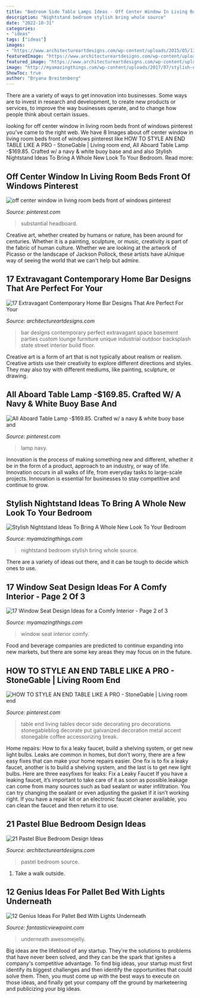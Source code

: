 ```yaml
---
title: "Bedroom Side Table Lamps Ideas - Off Center Window In Living Room Beds Front Of Windows Pinterest"
description: "Nightstand bedroom stylish bring whole source"
date: "2022-10-31"
categories:
- "ideas"
tags: ["ideas"]
images:
- "https://www.architectureartdesigns.com/wp-content/uploads/2015/05/1322.jpg"
featuredImage: "https://www.architectureartdesigns.com/wp-content/uploads/2015/05/1322.jpg"
featured_image: "https://www.architectureartdesigns.com/wp-content/uploads/2016/04/17-Extravagant-Contemporary-Home-Bar-Designs-That-Are-Perfect-For-Your-Parties-6.jpg"
image: "http://myamazingthings.com/wp-content/uploads/2017/07/stylish-nightstand-9.jpg"
ShowToc: true
author: "Bryana Breitenberg"
---
```



There are a variety of ways to get innovation into businesses. Some ways are to invest in research and development, to create new products or services, to improve the way businesses operate, and to change how people think about certain issues. 

	

		
looking for off center window in living room beds front of windows pinterest you've came to the right web. We have 8 Images about off center window in living room beds front of windows pinterest like HOW TO STYLE AN END TABLE LIKE A PRO - StoneGable | Living room end, All Aboard Table Lamp -$169.85. Crafted w/ a navy &amp; white buoy base and and also Stylish Nightstand Ideas To Bring A Whole New Look To Your Bedroom. Read more:
		
    
## Off Center Window In Living Room Beds Front Of Windows Pinterest

<img loading=lazy src="https://i.pinimg.com/736x/58/2a/b3/582ab3a25b3e58ec04cfba18b8c36b22.jpg" onerror="this.onerror=null;this.src='https://tse4.mm.bing.net/th?id=OIP.oSSWE_EYbzMmsIWakHVXhQHaFj&amp;pid=15.1';" alt="off center window in living room beds front of windows pinterest">

_Source: pinterest.com_

>substantial headboard. 

	

Creative art, whether created by humans or nature, has been around for centuries. Whether it is a painting, sculpture, or music, creativity is part of the fabric of human culture. Whether we are looking at the artwork of Picasso or the landscape of Jackson Pollock, these artists have aUnique way of seeing the world that we can't help but admire.

    
## 17 Extravagant Contemporary Home Bar Designs That Are Perfect For Your

<img loading=lazy src="https://www.architectureartdesigns.com/wp-content/uploads/2016/04/17-Extravagant-Contemporary-Home-Bar-Designs-That-Are-Perfect-For-Your-Parties-6.jpg" onerror="this.onerror=null;this.src='https://tse4.mm.bing.net/th?id=OIP.7LfXAQiHLWGBhOgNqLQyjAHaFN&amp;pid=15.1';" alt="17 Extravagant Contemporary Home Bar Designs That Are Perfect For Your">

_Source: architectureartdesigns.com_

>bar designs contemporary perfect extravagant space basement parties custom lounge furniture unique industrial outdoor backsplash state street interior build floor. 

	

Creative art is a form of art that is not typically about realism or realism. Creative artists use their creativity to explore different directions and styles. They may also toy with different mediums, like painting, sculpture, or drawing.

    
## All Aboard Table Lamp -$169.85. Crafted W/ A Navy &amp; White Buoy Base And

<img loading=lazy src="https://i.pinimg.com/736x/81/98/87/819887d623f42aa641f123e6b754a515.jpg" onerror="this.onerror=null;this.src='https://tse4.mm.bing.net/th?id=OIP.Zq7ff6peM3kWqk6h5p3C8QDNEw&amp;pid=15.1';" alt="All Aboard Table Lamp -$169.85. Crafted w/ a navy &amp; white buoy base and">

_Source: pinterest.com_

>lamp navy. 

	

Innovation is the process of making something new and different, whether it be in the form of a product, approach to an industry, or way of life. Innovation occurs in all walks of life, from everyday tasks to large-scale projects. Innovation is essential for businesses to stay competitive and continue to grow.

    
## Stylish Nightstand Ideas To Bring A Whole New Look To Your Bedroom

<img loading=lazy src="http://myamazingthings.com/wp-content/uploads/2017/07/stylish-nightstand-9.jpg" onerror="this.onerror=null;this.src='https://tse4.mm.bing.net/th?id=OIP.-QuuvT0euOq4kadk6kLZiwHaHa&amp;pid=15.1';" alt="Stylish Nightstand Ideas To Bring A Whole New Look To Your Bedroom">

_Source: myamazingthings.com_

>nightstand bedroom stylish bring whole source. 

	

There are a variety of ideas out there, and it can be tough to decide which ones to use.

    
## 17 Window Seat Design Ideas For A Comfy Interior - Page 2 Of 3

<img loading=lazy src="http://myamazingthings.com/wp-content/uploads/2016/11/a2b2125d5e1886c267d8fa258c7d6918.jpg" onerror="this.onerror=null;this.src='https://tse4.mm.bing.net/th?id=OIP.1APylxag3VsrZ9t_JUv1DwHaLH&amp;pid=15.1';" alt="17 Window Seat Design Ideas for a Comfy Interior - Page 2 of 3">

_Source: myamazingthings.com_

>window seat interior comfy. 

	

Food and beverage companies are predicted to continue expanding into new markets, but there are some key areas they may focus on in the future.

    
## HOW TO STYLE AN END TABLE LIKE A PRO - StoneGable | Living Room End

<img loading=lazy src="https://i.pinimg.com/736x/a3/a9/af/a3a9afa36ed63fde5ff70632de192d91.jpg" onerror="this.onerror=null;this.src='https://tse3.mm.bing.net/th?id=OIP.jpCc47xy-28e_5MJuwNu7wHaLM&amp;pid=15.1';" alt="HOW TO STYLE AN END TABLE LIKE A PRO - StoneGable | Living room end">

_Source: pinterest.com_

>table end living tables decor side decorating pro decorations stonegableblog decorate put galvanized decoration metal accent stonegable coffee accessorizing break. 

	

Home repairs: How to fix a leaky faucet, build a shelving system, or get new light bulbs.
Leaks are common in homes, but don’t worry, there are a few easy fixes that can make your home repairs easier. One fix is to fix a leaky faucet, another is to build a shelving system, and the last is to get new light bulbs. Here are three easyfixes for leaks: 
Fix a Leaky Faucet
If you have a leaking faucet, it’s important to take care of it as soon as possible.leakage can come from many sources such as bad sealant or water infiltration. You can try changing the sealant or even adjusting the gasket if it isn’t working right. If you have a repair kit or an electronic faucet cleaner available, you can clean the faucet and then return it to use.

    
## 21 Pastel Blue Bedroom Design Ideas

<img loading=lazy src="https://www.architectureartdesigns.com/wp-content/uploads/2015/05/1322.jpg" onerror="this.onerror=null;this.src='https://tse2.mm.bing.net/th?id=OIP.oWerzD7MNxb3weC8gfz5-AHaLH&amp;pid=15.1';" alt="21 Pastel Blue Bedroom Design Ideas">

_Source: architectureartdesigns.com_

>pastel bedroom source. 

	

1. Take a walk outside.

    
## 12 Genius Ideas For Pallet Bed With Lights Underneath

<img loading=lazy src="http://www.fantasticviewpoint.com/wp-content/uploads/2016/08/9_1464869047-634x852.jpg" onerror="this.onerror=null;this.src='https://tse1.mm.bing.net/th?id=OIP.pbjLtmY7MI0DMK0Sha9krQHaJ8&amp;pid=15.1';" alt="12 Genius Ideas For Pallet Bed With Lights Underneath">

_Source: fantasticviewpoint.com_

>underneath awesomejelly. 

	

Big ideas are the lifeblood of any startup. They're the solutions to problems that have never been solved, and they can be the spark that ignites a company's competitive advantage. To find big ideas, your startup must first identify its biggest challenges and then identify the opportunities that could solve them. Then, you must come up with the best ways to execute on those ideas, and finally get your company off the ground by marketeering and publicizing your big ideas.

